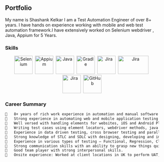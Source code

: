 ## Portfolio

My name is Shashank Kelkar I am a Test Automation Engineer of over 8+ years. I have hands on experience working with mobile and web test automation framework.I have extensively worked on Selenium webdriver , Java, Appium for 5 Years.

### Skills
<p align='center'>
  <img src="https://user-images.githubusercontent.com/19390445/150495040-e458e736-0954-4063-8458-a771c451ece6.jpg" alt="Selenium" width="60" height="60">&nbsp;
  <img src="https://user-images.githubusercontent.com/19390445/150496349-e2c25f00-50b7-4218-9336-040592140ede.png" alt="Appium" width="60" height="60"/>&nbsp;
  <img src="https://user-images.githubusercontent.com/19390445/150495069-918113d2-b551-4d96-a987-5c33cb9a9d4f.jpeg" alt="Java" width="60" height="60"/>&nbsp;
  <img src='https://user-images.githubusercontent.com/19390445/150495054-a9f870fd-7963-49b8-aee5-84feb02fd90a.png' alt="Gradle" width="60" height="60">&nbsp;
  <img src='https://user-images.githubusercontent.com/19390445/150495059-2069840c-5d47-4777-874e-83ecf41e9064.jpg' alt="Jira" height='60' width='60' >&nbsp;
  <img src='https://user-images.githubusercontent.com/19390445/210491352-c51dd618-0949-4e5f-b745-37f2ac980454.jpg' alt="Jira" height='60' width='100' >&nbsp;
  <img src='https://user-images.githubusercontent.com/19390445/210491768-f80f4ebe-dacb-4617-b050-aa95200aac82.png' alt="Jira" height='60' width='60' >&nbsp;
  <img src="https://user-images.githubusercontent.com/19390445/150495065-787216ea-311f-4b9d-b1a3-3abb5c7b87c9.jpg" alt="GitHub" width="60" height="60"/>
</p>

### Career Summary
```markdown Career Summary
	8+ years of rich work experience in automation and manual software testing.
	Strong experience in automating web and mobile application testing using Selenium WebDriver, Cucumber, Java, Appium, Junit, Maven and Jenkins.
	Well versed with handling elements for websites, iOS and Android Platforms.
	Writing test cases using element locators, webdriver methods, java programming features and prioritise test cases using Test NG Annotations.
	Experience in data driven testing, cross browser testing and parallel test execution using Selenium webdriver, page object model.
	Strong knowledge of STLC and SDLC with designing, developing and implementing test Scenarios and test cases.
	Experience in various types of testing – Functional, Regression, Client-server based, Web based in environments like Mac, Windows 10, Mobile testing.
	Strong communication skills with an ability to grasp new things quickly.
	Good team player with strong interpersonal skills.
	Onsite experience: Worked at client locations in UK to perform UAT, SIT, Compatibility testing, functionality test, and data driven test for National Grid, UK.

```

<!-- For more details see [Basic writing and formatting syntax](https://docs.github.com/en/github/writing-on-github/getting-started-with-writing-and-formatting-on-github/basic-writing-and-formatting-syntax).

### Jekyll Themes

Your Pages site will use the layout and styles from the Jekyll theme you have selected in your [repository settings](https://github.com/shashank0442/shashank0442.github.io/settings/pages). The name of this theme is saved in the Jekyll `_config.yml` configuration file.

### Support or Contact

Having trouble with Pages? Check out our [documentation](https://docs.github.com/categories/github-pages-basics/) or [contact support](https://support.github.com/contact) and we’ll help you sort it out. -->
